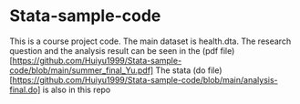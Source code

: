 # Stata-sample-code

This is a course project code. The main dataset is health.dta.
The research question and the analysis result can be seen in the (pdf file)[https://github.com/Huiyu1999/Stata-sample-code/blob/main/summer_final_Yu.pdf]
The stata (do file)[https://github.com/Huiyu1999/Stata-sample-code/blob/main/analysis-final.do] is also in this repo 
